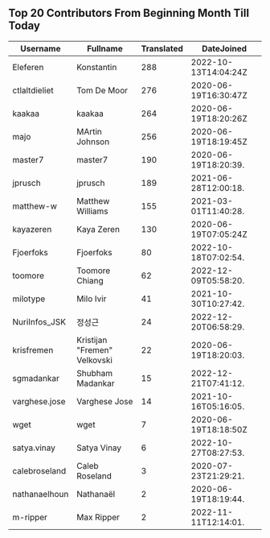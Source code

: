 ## Top 20 Contributors From Beginning Month Till Today ##
|Username|Fullname|Translated|DateJoined|
|--------|--------|----------|----------|
|Eleferen|Konstantin|288|2022-10-13T14:04:24Z|
|ctlaltdieliet|Tom De Moor|276|2020-06-19T16:30:47Z|
|kaakaa|kaakaa|264|2020-06-19T18:20:26Z|
|majo|MArtin Johnson|256|2020-06-19T18:19:45Z|
|master7|master7|190|2020-06-19T18:20:39.|
|jprusch|jprusch|189|2021-06-28T12:00:18.|
|matthew-w|Matthew Williams|155|2021-03-01T11:40:28.|
|kayazeren|Kaya Zeren|130|2020-06-19T07:05:24Z|
|Fjoerfoks|Fjoerfoks|80|2022-10-18T07:02:54.|
|toomore|Toomore Chiang|62|2022-12-09T05:58:20.|
|milotype|Milo Ivir|41|2021-10-30T10:27:42.|
|NuriInfos_JSK|정성근|24|2022-12-20T06:58:29.|
|krisfremen|Kristijan "Fremen" Velkovski|22|2020-06-19T18:20:03.|
|sgmadankar|Shubham Madankar|15|2022-12-21T07:41:12.|
|varghese.jose|Varghese Jose|14|2021-10-16T05:16:05.|
|wget|wget|7|2020-06-19T18:18:50Z|
|satya.vinay|Satya Vinay|6|2022-10-27T08:27:53.|
|calebroseland|Caleb Roseland|3|2020-07-23T21:29:21.|
|nathanaelhoun|Nathanaël|2|2020-06-19T18:19:44.|
|m-ripper|Max Ripper|2|2022-11-11T12:14:01.|
